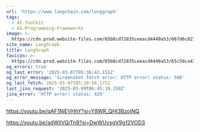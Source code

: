```yaml
---
url: 'https://www.langchain.com/langgraph'
tags:
  - AI-Toolkit
  - AI-Programming-Frameworks
image: >-
  https://cdn.prod.website-files.com/65b8cd72835ceeacd4449a53/667d6c8272e5cfd84e5d11f4_LangGraph%20open%20graph-3.webp
site_name: LangGraph
title: LangGraph
favicon: >-
  https://cdn.prod.website-files.com/65b8cd72835ceeacd4449a53/65c50ca4352352dd6a747e69_favicon.png
og_errors: true
og_last_error: '2025-03-07T05:36:42.151Z'
og_error_message: 'Screenshot fetch error: HTTP error! status: 500'
og_last_fetch: 2025-03-07T05:20:56.175Z
last_jina_request: '2025-03-09T06:45:19.159Z'
jina_error: 'HTTP error! status: 429'
---
```


https://youtu.be/qAF1NjEVHhY?si=Y8WR_QHl3BzoINQ

https://youtu.be/adWjIVQiTn8?si=DwWUysgV9g12VOD3
